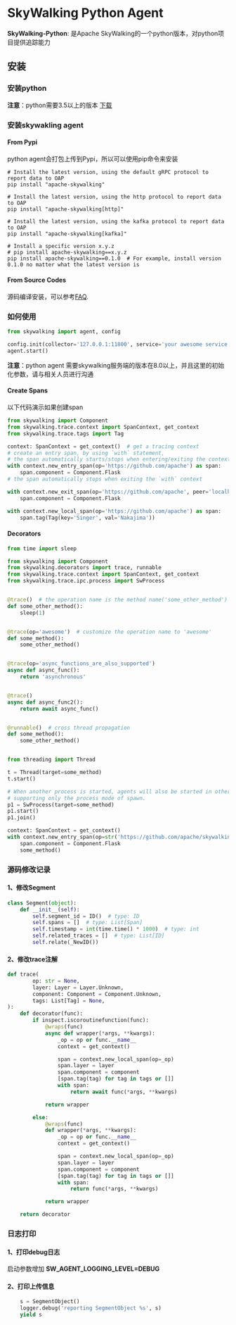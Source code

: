 # SkyWalking Python Agent

**SkyWalking-Python**: 是Apache SkyWalking的一个python版本，对python项目提供追踪能力

## 安装

### 安装python

**注意**：python需要3.5以上的版本 [下载](https://www.python.org/downloads/)

### 安装skywakling agent

#### From Pypi

python agent会打包上传到Pypi，所以可以使用pip命令来安装

```shell
# Install the latest version, using the default gRPC protocol to report data to OAP
pip install "apache-skywalking"

# Install the latest version, using the http protocol to report data to OAP
pip install "apache-skywalking[http]"

# Install the latest version, using the kafka protocol to report data to OAP
pip install "apache-skywalking[kafka]"

# Install a specific version x.y.z
# pip install apache-skywalking==x.y.z
pip install apache-skywalking==0.1.0  # For example, install version 0.1.0 no matter what the latest version is
```

#### From Source Codes

源码编译安装，可以参考[FAQ](https://github.com/apache/skywalking-python/blob/master/docs/FAQ.md#q-how-to-build-from-sources).

### 如何使用

```python
from skywalking import agent, config

config.init(collector='127.0.0.1:11800', service='your awesome service')
agent.start()
```

**注意**：python agent 需要skywalking服务端的版本在8.0以上，并且这里的初始化参数，请与相关人员进行沟通

#### Create Spans

以下代码演示如果创建span

```python
from skywalking import Component
from skywalking.trace.context import SpanContext, get_context
from skywalking.trace.tags import Tag

context: SpanContext = get_context()  # get a tracing context
# create an entry span, by using `with` statement,
# the span automatically starts/stops when entering/exiting the context
with context.new_entry_span(op='https://github.com/apache') as span:
    span.component = Component.Flask
# the span automatically stops when exiting the `with` context

with context.new_exit_span(op='https://github.com/apache', peer='localhost:8080') as span:
    span.component = Component.Flask

with context.new_local_span(op='https://github.com/apache') as span:
    span.tag(Tag(key='Singer', val='Nakajima'))
```

#### Decorators

```python
from time import sleep

from skywalking import Component
from skywalking.decorators import trace, runnable
from skywalking.trace.context import SpanContext, get_context
from skywalking.trace.ipc.process import SwProcess


@trace()  # the operation name is the method name('some_other_method') by default
def some_other_method():
    sleep(1)


@trace(op='awesome')  # customize the operation name to 'awesome'
def some_method():
    some_other_method()


@trace(op='async_functions_are_also_supported')
async def async_func():
    return 'asynchronous'


@trace()
async def async_func2():
    return await async_func()


@runnable()  # cross thread propagation
def some_method():
    some_other_method()


from threading import Thread

t = Thread(target=some_method)
t.start()

# When another process is started, agents will also be started in other processes, 
# supporting only the process mode of spawn.
p1 = SwProcess(target=some_method)
p1.start()
p1.join()

context: SpanContext = get_context()
with context.new_entry_span(op=str('https://github.com/apache/skywalking')) as span:
    span.component = Component.Flask
    some_method()
```

### 源码修改记录

#### 1、修改Segment

```python
class Segment(object):
    def __init__(self):
        self.segment_id = ID()  # type: ID
        self.spans = []  # type: List[Span]
        self.timestamp = int(time.time() * 1000)  # type: int
        self.related_traces = []  # type: List[ID]
        self.relate(_NewID())
```

#### 2、修改trace注解

```python
def trace(
        op: str = None,
        layer: Layer = Layer.Unknown,
        component: Component = Component.Unknown,
        tags: List[Tag] = None,
):
    def decorator(func):
        if inspect.iscoroutinefunction(func):
            @wraps(func)
            async def wrapper(*args, **kwargs):
                _op = op or func.__name__
                context = get_context()

                span = context.new_local_span(op=_op)
                span.layer = layer
                span.component = component
                [span.tag(tag) for tag in tags or []]
                with span:
                    return await func(*args, **kwargs)

            return wrapper

        else:
            @wraps(func)
            def wrapper(*args, **kwargs):
                _op = op or func.__name__
                context = get_context()

                span = context.new_local_span(op=_op)
                span.layer = layer
                span.component = component
                [span.tag(tag) for tag in tags or []]
                with span:
                    return func(*args, **kwargs)

            return wrapper

    return decorator
```

### 日志打印

#### 1、打印debug日志

启动参数增加 **SW_AGENT_LOGGING_LEVEL=DEBUG**

#### 2、打印上传信息

```python
    s = SegmentObject()
    logger.debug('reporting SegmentObject %s', s)
    yield s
```
